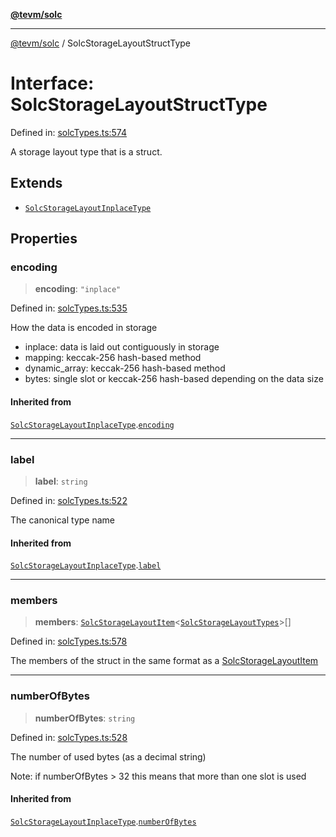 [**@tevm/solc**](../README.md)

***

[@tevm/solc](../globals.md) / SolcStorageLayoutStructType

# Interface: SolcStorageLayoutStructType

Defined in: [solcTypes.ts:574](https://github.com/evmts/compiler/blob/main/packages/solc/src/solcTypes.ts#L574)

A storage layout type that is a struct.

## Extends

- [`SolcStorageLayoutInplaceType`](SolcStorageLayoutInplaceType.md)

## Properties

### encoding

> **encoding**: `"inplace"`

Defined in: [solcTypes.ts:535](https://github.com/evmts/compiler/blob/main/packages/solc/src/solcTypes.ts#L535)

How the data is encoded in storage

- inplace: data is laid out contiguously in storage
- mapping: keccak-256 hash-based method
- dynamic_array: keccak-256 hash-based method
- bytes: single slot or keccak-256 hash-based depending on the data size

#### Inherited from

[`SolcStorageLayoutInplaceType`](SolcStorageLayoutInplaceType.md).[`encoding`](SolcStorageLayoutInplaceType.md#encoding)

***

### label

> **label**: `string`

Defined in: [solcTypes.ts:522](https://github.com/evmts/compiler/blob/main/packages/solc/src/solcTypes.ts#L522)

The canonical type name

#### Inherited from

[`SolcStorageLayoutInplaceType`](SolcStorageLayoutInplaceType.md).[`label`](SolcStorageLayoutInplaceType.md#label)

***

### members

> **members**: [`SolcStorageLayoutItem`](../type-aliases/SolcStorageLayoutItem.md)\<[`SolcStorageLayoutTypes`](../type-aliases/SolcStorageLayoutTypes.md)\>[]

Defined in: [solcTypes.ts:578](https://github.com/evmts/compiler/blob/main/packages/solc/src/solcTypes.ts#L578)

The members of the struct in the same format as a [SolcStorageLayoutItem](../type-aliases/SolcStorageLayoutItem.md)

***

### numberOfBytes

> **numberOfBytes**: `string`

Defined in: [solcTypes.ts:528](https://github.com/evmts/compiler/blob/main/packages/solc/src/solcTypes.ts#L528)

The number of used bytes (as a decimal string)

Note: if numberOfBytes > 32 this means that more than one slot is used

#### Inherited from

[`SolcStorageLayoutInplaceType`](SolcStorageLayoutInplaceType.md).[`numberOfBytes`](SolcStorageLayoutInplaceType.md#numberofbytes)

